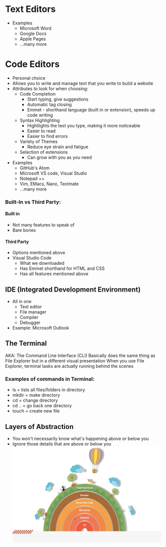 # Text Editors
- Examples
  - Microsoft Word
  - Google Docs
  - Apple Pages
  - ...many more

# Code Editors
- Personal choice
- Allows you to write and manage text that you write to build a website
- Attributes to look for when choosing:
  - Code Completion
    - Start typing, give suggestions
    - Automatic tag closing
    - Emmet - shorthand language (built in or extension), speeds up code writing
  - Syntax Highlighting
    - Hightlights the text you type, making it more noticeable
    - Easier to read
    - Easier to find errors
  - Variety of Themes
    - Reduce eye strain and fatigue
  - Selection of extensions
    - Can grow with you as you need
- Examples
  - GitHub's Atom
  - Microsoft VS code, Visual Studio
  - Notepad ++
  - Vim, EMacs, Nano, Textmate
  - ...many more

### **Built-In vs Third Party:**
#### Built in
- Not many features to speak of
- Bare bones

#### Third Party
- Options mentioned above
- Visual Studio Code
  - What we downloaded
  - Has Emmet shorthand for HTML and CSS
  - Has all features mentioned above

## IDE (Integrated Development Environment)
- All in one
  - Text editor
  - File manager
  - Compiler
  - Debugger
- Example: Microsoft Outlook

## The Terminal
AKA: The Command Line Interface (CLI)
Basically does the same thing as File Explorer but in a different visual presentation
When you use File Explorer, terminal tasks are actually running behind the scenes

### Examples of commands in Terminal:
- ls = lists all files/folders in directory
- mkdir = make directory
- cd = change directory
- cd .. = go back one directory
- touch = create new file

## Layers of Abstraction
- You won't necessarily know what's happening above or below you
- Ignore those details that are above or below you
![Layers of Abstraction](Layers_of_Abstraction.jpg)



